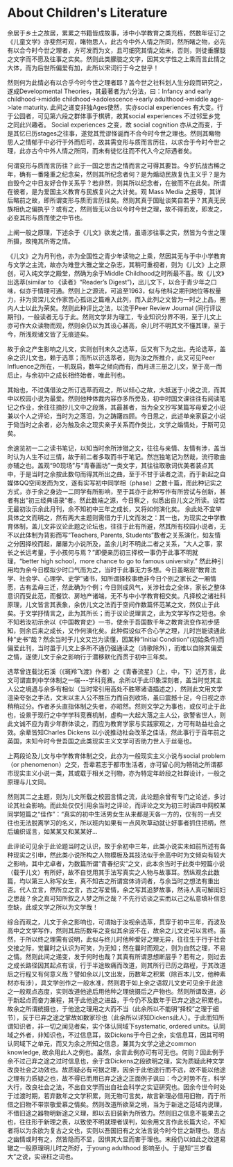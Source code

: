 # About Children's Literature

余居于乡土之故居，累累之书籍皆成故事，涉中小学教育之类充栋，然数年征订之《儿童文学》亦斐然可观，睹物思人，此古今中外人情之所同，然所睹之物，必先有以合今时今世之理者，方可发而为文，且可细究其情之始末，否则，则徒垂朦胧之文字而不愿及往事之实矣。然则此类朦胧之文字，因其文学性之上乘而言此情之大体，而为后世所偏爱有加，此所以宋词行于今之世乎！

然则何为此情必有以合乎今时今世之理者耶？盖今世之社科划人生分段而研究之，遂成Developmental Theories，其最著者为六分法，曰：Infancy and early childhood->middle childhood->adolescence->early adulthood->middle age->late maturity. 此间之递变非独Ages使然，实亦social experiences 有大变。行于公园者，可见第六段之群体事于棋牌，故其social experiences 不过邻里乡党之同此兴趣者。 Social experiences 之变，故 social cognition 亦从之而变，于是其忆已历stages之往事，遂觉其荒谬怪诞而不合今时今世之理也。然则其睹物思人之情郁于中必行于外而后可，故其需变形与质而言历往，以求合于今时今世之理，此亦古今中外人情之所同，而未有徒忆往而不代入今之际遇者矣。

何谓变形与质而言历往？此于一国之思古之情而言之可得其要旨。今岁抗战古稀之年，确有一番隆重之纪念矣，然则其所纪念者何？是为煽动民族复仇主义乎？是为自毁今之中日友好合作关系乎？若非然，则其所以纪念者，在彼而不在此矣。所谓在彼者，是为爱国主义教育与民族复兴之大计矣。观 Mass Media 之报导，其详后略前之故，即所谓变形与质而言历往矣。然则其真于国耻谈笑自若乎？其真无民族相仇之偏执乎？或有之，然则皆无以合以今时今世之理，故不得而发，即发之，必变其形与质而使之中节也。

上阐一般之原理，下述余于《儿文》欲发之情，虽语涉往事之实，然皆为今世之理所摄，故掩其所寄之情。

《儿文》之为月刊也，亦为全国性之青少年读物之上乘，然因其无与于中小学教育与文学之主流，故亦为难登大雅之堂之杂志，其稍可重视者，则为《儿文》上之原创，可入纯文学之殿堂，然确为余于Middle Childhood之时所最不喜。故《儿文》出选萃(similar to 《读者》“Reader’s Digest”)，出儿文下，以合于青少年之口味，似亦于情理可通。然则上之源流，可追至1963，似与他科之期刊地位等权量力，非为资深儿文作家苦心孤诣之篇难入此列，而入此列之文皆为一时之上品，圈内人士以此为荣矣。然则此种评比之法，以流于Peer Review Journal (同行评议期刊)，一般读者无与于此。然则文学非为理工，专业知识分界不明，至于儿文上亦可作大众读物而观，然则余仍以为其设心甚高，余儿时不明其文不懂其理，至于今，所浅观诸文皆了无痕迹矣。

故于余之产生影响之儿文，实则创刊未久之选萃，后又有下为之出。先论选萃，盖余之识儿文也，赖于选萃；而所以识选萃者，则为汝之所推介，此又可见Peer Influence之所在，一机既启，数年之倾向而有，而月进三册之儿文，至于高一而后止，与余初中之成长相终始者，唯此刊也。

其始也，不过偶借汝之所订选萃而观之，所以倾心之故，大抵迷于小说之流，而其中以校园小说为最爱。然则他种体裁内容亦多所旁及，初中时国文课往往有阅读笔记之作业，余往往摘抄儿文中之段落，其最甚者，当为全文抄写某篇写母爱之小说兼以个人之评论，当时为之落泪，为之踌躇四顾。今日思之，此述单亲家庭之小说于恸当时之余者，必为触及余之现实亲子关系而作类比，文学之煽情处，于斯可见矣。

余速览初一二之读书笔记，以知当时余所涉猎之文，往往与亲情、友情有涉，盖当时认为人生不过三情，故于前二者多取而书于笔记。然岂独笔记为然哉，流行歌曲亦辅之也。盖观“90现场”与“青春画坊”一类文字，其往往取歌词优美者装点其中，于是当时之余按此数句而得其所出之曲，至于不甘于读者之流，而于新起之自媒体QQ空间发而为文，遂有实写初中同学相（phase）之数十篇，而此种记实之方式，亦于余之身边一二同学有所影响，至于其亦于此种写作有所尝试与创新，甚者有出“初三经典语录”者。然此数端之源，今日察之，似悉出自儿文之所读。设若无最初汝示余此月刊，余不知初中三年之成长，又将如何演化矣。
余此处不宜举具体之文而明之，然有两大主题则需借力于儿文而发之：其一也，为现实之中学教育体制，盖儿文非议论此题之论坛也，往往于此有所避，然其所有校园小说者，无不以此体制为背影而写“Teachers, Parents, Students”数者之关系演化，如友情之分因择校而起，屡屡为小说所及，盖余儿时不明此二者之关系，“大人之事，家长之长远考量，于小孩何与焉？”即便亲历初三择校一事仍于此事不明就理，“better high school，more chance to go to famous university.” 然此种引用均为余今日模拟少时口气而为之，当时于此事无力多想。今日虽略观“教育法学、社会学、心理学、史学”诸书，知所谓择校事绝非今日个别之家长之一厢情愿，古有孟母三迁，然此确为个例；今日则成风气，关涉社会之全体，家长之整体意识而受此范，而餐饮、房地产诸端，无不与中小学教育相交矣。凡择校之诸社科原理，儿文皆言其表象，余仿儿文之法而于空间作数篇怀范某之文，然仅止于此矣。于文学抒情言之，此为其所长；而于议论说理言之，此为文学写作之短也。余不知若汝初示余以《中国教育史》一书，使余于吾国数千年之教育流变作初步感知，则余后来之成长，又作何演化矣。此种假设似不合心学之理，儿时岂能读通此种“史书”哉？然余当时于儿文又岂为读懂，因某种“Initial Condition”(初始条件)而偏爱此刊，当时虽于儿文上多所不通仍强通读之（诗歌除外），而难以自除其偏爱之情，遂使儿文于余之影响行于潜移默化而贯于初中三年矣。

选萃曾连载沈石溪（《斑羚飞渡》作者）之《青春流星》（上，中，下）近万言，此文可谓直刺中学体制之一端---学科竞赛。余所以于此印象深刻者，盖当时觉其主人公之境遇与余多有相似（当时常引用高处不胜寒诸语描述之），然则此文用文学渲染夸张之手法，文末以主人公不胜压力而自刭收场，虽曰震撼十足，今日视之亦稍稍过分。作者矛头直指体制之失者，亦昭然。然则文学之为事也，或仅可止于此也，设景于现行之中学学科竞赛机制，虚构一大起大落之主人公，欲警省世人，则此文诚不应为青少年群体读之，而应为教育学家与实践家观之，方可有助益社会之效。余辈皆知Charles Dickens 以小说推动社会改革之佳话，然此事行于百年前之英国，未知今时今世吾国之此类现实主义文学可否助力世人于丝毫也。

上两段论及儿文与中学教育体制之交，此亦为一般现实主义小说与social problem（or phenomenon）之交，吾辈若志于都市生活者，亦可留心同为畅销之所谓都市现实主义小说一类，其或载于相关之刊物，亦为特定年龄段之社群设计，一般之原理与儿文同。

然则其二之主题，则为儿文所载之校园言情之流，此论题余曾有专门之论述，多讨论其社会影响。而此处仅仅引用余当时之评论，而评论之文为初三时读四中网校某同学短篇之“佳作”：“真实的初中生活男女生从来都是天各一方的，仅有的一点交往也无法脱离学习的名义，所以班内如果有一点风吹草动就让好事者抓住把柄，然后编织谣言，如某某又和某某好…

此评论可见余于此论题当时之认识，故于余初中三年，此类小说实未如前所述有各种现实之引申，然此类小说所构之人物模板及其技法似于余高中时为文倾向有较大之影响，其中尤卓者，为数篇所谓“青春纪实”之文，此本余当时于此类中短篇小说（载于儿文）有所好，故不自觉用其手法写真实之人物与故事耳。然纵观余此数篇，均以第三人称写女生，真不知古之所谓宫体诗词者，与余当时之想法有重出否。代人立言，然所立之言，古之写爱情，余之写其追梦故事，然诗人真可解闺妇之思哉？余之真可知所叙之人梦之所之哉？不先行访谈之实而以己之私意填补信息空缺，此或文学之所以为文学哉！

综合而观之，儿文于余之影响也，可谓始于汝视余选萃，贯穿于初中三年，而波及高中之文学写作，然则其后历数年之变似其余波不在，故余之儿文史可以言终。虽然，于所以终之理需有说明，此似与终儿时他种爱好之理无异，往往生于行于社会交接之际，觉曩时之认识为可笑，为无知；然在曩时而观之，则为自然之理，不易之情。然则此间之递变，发于何时也哉？其真有所谓思想断层乎？若有之，则过去之成长路径因其起点有误，行于半途故痛而改道，则其所行已历之路程，于其改道后之行程又有何意义哉？譬如余以儿文出发，历数年之积累（除百本儿文，他种素材亦有涉），具文学创作之一般水准，然则君于如上余之语叙儿文史可见余于此途之一般观点态度，实则改道他途后用他种之理统摄后之产物也。然则所谓改道，必于新起点而奋力兼程，其于此他途之进益，于今仍不及数年于已弃之途之积累也。故余之所谓统摄也，于他途之理用之大而不当（此余所以不能明“择校”之理于细节），反于已弃之途之掌故如数家珍也（此余所以详知Dickens此人）。于此而知所谓知识者，非一切之闻见者矣，实个体认同域下systematic, ordered units。认同域之外者，非知识也，不过信息耳，故Dickens于今日之余，实信息耳，因其可明认同域下之单元，而又为余之所知之信息，兼其为文学之途之common knowledge, 故余用此人之例也。虽然，余言此例亦可有可无也。何则？因此例于余不过己弃之途之过时信息也，余于含Dickens之段欲明之理，实为质疑此种文学改良社会之功效也。故质疑必有可据之理，因余于此他途行而不远，故不能以他途之理有力质疑之也，故不得已而用已弃之途之正面例子讽曰：今之时势不在，科学大行，改良社会之法，不出自文学而出自社会科学之实证研究也。因余今世今时处于过渡时期，若弃数年之文学积累，则无物可言矣，故言新理必借用旧物，而于所借之旧物不带崇敬爱慕之情矣。然则改道所欲至之境，当为于新途之范域内说理，不借旧途之器物明新途之义理，即以去旧装新为所致力。然则旧之信息不能果去之也，往往形于新理之表，以致使不明就理者误判，如余用文言作此长篇大论，不知者将以为余欲为复古之文也，实则以吾国旧有之文法言说今时今世之新理也。思古之幽情或时有之，然皆隐而不显，因惧其大显而害于理也。末段仍以如此之改道易辙之一般原理明儿时之所好，于young adulthood 影响至小。于是知“三岁看大”之说，实诬枉之词也。
  
